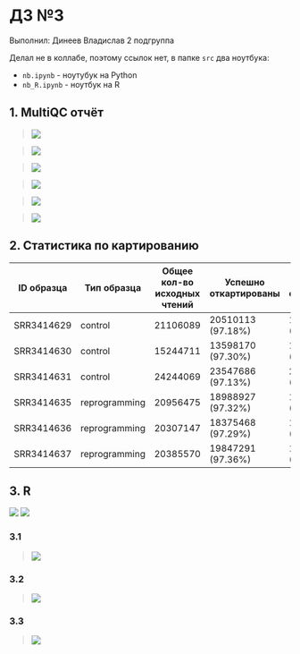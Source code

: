 # ДЗ №3

Выполнил: Динеев Владислав 2 подгруппа

Делал не в коллабе, поэтому ссылок нет, в папке `src` два ноутбука:
- `nb.ipynb` - ноутубук на Python
- `nb_R.ipynb` - ноутбук на R

## 1. MultiQC отчёт

>![](/img/multiqc1.png)

>![](/img/multiqc2.png)

>![](/img/multiqc3.png)

>![](/img/multiqc4.png)

>![](/img/multiqc5.png)

>![](/img/multiqc6.png)

## 2. Статистика по картированию

|ID образца|Тип образца|Общее кол-во исходных чтений|Успешно откартированы|Уникально откартированы|Попали на гены|
|--- |---|---|---|---|---|
|SRR3414629 |control|21106089|20510113 (97.18%)|18375888 (87.06%)|16049609|
|SRR3414630 |control|15244711|13598170 (97.30%)|13186139 (86.50%)|11465324|
|SRR3414631 |control|24244069|23547686 (97.13%)|20928945 (86.33%)|18408851|
|SRR3414635 |reprogramming|20956475|18988927 (97.32%)|18428317 (87.94%)|16275997|
|SRR3414636 |reprogramming|20307147|18375468 (97.29%)|17825380 (87.78%)|15757580|
|SRR3414637 |reprogramming|20385570|19847291 (97.36%)|17844858 (87.54%)|15736978|

## 3. R

![](/img/ma_plot.png)
![](/img/heatmap.png)

### 3.1
>![](/img/norm1.png)
### 3.2
>![](/img/norm2.png)
### 3.3
>![](/img/norm3.png)

